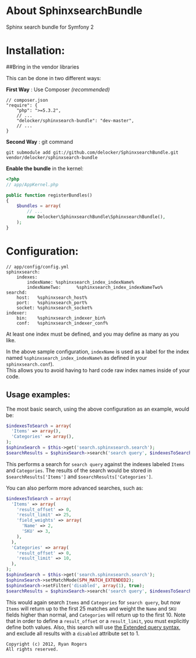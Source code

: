 About SphinxsearchBundle
========================
Sphinx search bundle for Symfony 2


Installation:
============

##Bring in the vendor libraries


This can be done in two different ways:

**First Way** : Use Composer *(recommended)*

    // composer.json
    "require": {
        "php": ">=5.3.2",
        // ...
        "delocker/sphinxsearch-bundle": "dev-master",
        // ...
    }


**Second Way** : git command


    git submodule add git://github.com/delocker/SphinxsearchBundle.git vendor/delocker/sphinxsearch-bundle


**Enable the bundle** in the kernel:

``` php
<?php
// app/AppKernel.php

public function registerBundles()
{
    $bundles = array(
        // ...
        new Delocker\SphinxsearchBundle\SphinxsearchBundle(),
    );
}
```


Configuration:
==============


    // app/config/config.yml
    sphinxsearch:
        indexes:
            indexName: %sphinxsearch_index_indexName%
            indexNameTwo:      %sphinxsearch_index_indexNameTwo%
    searchd:
        host:   %sphinxsearch_host%
        port:   %sphinxsearch_port%
        socket: %sphinxsearch_socket%
    indexer:
        bin:    %sphinxsearch_indexer_bin%
        conf:   %sphinxsearch_indexer_conf%



At least one index must be defined, and you may define as many as you like.

In the above sample configuration, `indexName` is used as a label for the index named `%sphinxsearch_index_indexName%` 
as defined in your `sphinxsearch.conf`).  
This allows you to avoid having to hard code raw index names inside of your code.



Usage examples:
---------------

The most basic search, using the above configuration as an example, would be:

``` php
$indexesToSearch = array(
  'Items' => array(),
  'Categories' => array(),
);
$sphinxSearch = $this->get('search.sphinxsearch.search');
$searchResults = $sphinxSearch->search('search query', $indexesToSearch);
```

This performs a search for `search query` against the indexes labeled `Items` and `Categories`.  The results of the search would be stored in `$searchResults['Items']` and `$searchResults['Categories']`.

You can also perform more advanced searches, such as:

``` php
$indexesToSearch = array(
  'Items' => array(
    'result_offset' => 0,
    'result_limit' => 25,
    'field_weights' => array(
      'Name' => 2,
      'SKU' => 3,
    ),
  ),
  'Categories' => array(
    'result_offset' => 0,
    'result_limit' => 10,
  ),
);
$sphinxSearch = $this->get('search.sphinxsearch.search');
$sphinxSearch->setMatchMode(SPH_MATCH_EXTENDED2);
$sphinxSearch->setFilter('disabled', array(1), true);
$searchResults = $sphinxSearch->search('search query', $indexesToSearch);
```

This would again search `Items` and `Categories` for `search query`, but now `Items` will return up to the first 25 matches and weight the `Name` and `SKU` fields higher than normal, and `Categories` will return up to the first 10.  Note that in order to define a `result_offset` or a `result_limit`, you must explicitly define both values.  Also, this search will use [the Extended query syntax](http://sphinxsearch.com/docs/current.html#extended-syntax), and exclude all results with a `disabled` attribute set to 1.


```
Copyright (c) 2012, Ryan Rogers
All rights reserved.
```
